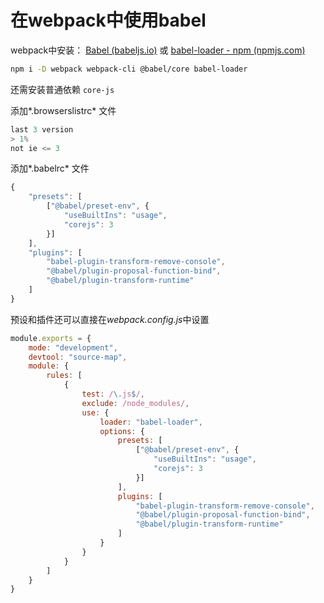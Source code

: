 #  在webpack中使用babel

webpack中安装： [Babel (babeljs.io)](https://babeljs.io/setup#installation) 或 [babel-loader - npm (npmjs.com)](https://www.npmjs.com/package/babel-loader)

```bash
npm i -D webpack webpack-cli @babel/core babel-loader
```

还需安装普通依赖 `core-js`

添加*.browserslistrc* 文件

```js
last 3 version
> 1%
not ie <= 3
```

添加*.babelrc* 文件

```js
{
    "presets": [
        ["@babel/preset-env", {
            "useBuiltIns": "usage",
            "corejs": 3
        }]
    ],
    "plugins": [
        "babel-plugin-transform-remove-console",
        "@babel/plugin-proposal-function-bind",
        "@babel/plugin-transform-runtime"
    ]
}
```

预设和插件还可以直接在*webpack.config.js*中设置

```js
module.exports = {
    mode: "development",
    devtool: "source-map",
    module: {
        rules: [
            {
                test: /\.js$/,
                exclude: /node_modules/,
                use: {
                    loader: "babel-loader",
                    options: {
                        presets: [
                            ["@babel/preset-env", {
                                "useBuiltIns": "usage",
                                "corejs": 3
                            }]
                        ],
                        plugins: [
                            "babel-plugin-transform-remove-console",
                            "@babel/plugin-proposal-function-bind",
                            "@babel/plugin-transform-runtime"
                        ]
                    }
                }
            }
        ]
    }
}
```

